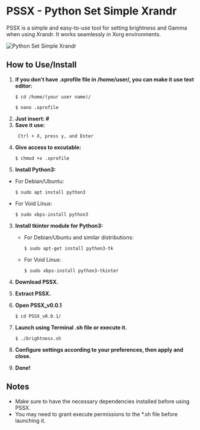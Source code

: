 # PSSX - Python Set Simple Xrandr

PSSX is a simple and easy-to-use tool for setting brightness and Gamma when using Xrandr. It works seamlessly in Xorg environments.

![Python Set Simple Xrandr](https://i.imgur.com/7PxMsde.png)

## How to Use/Install

1.  **if you don't have .xprofile file in /home/user/, you can make it use text editor:**
     ```
     $ cd /home/(your user name)/
     ```
     ```
     $ nano .xprofile
     ```
2. **Just insert: #**
3. **Save it use:**
     ```
      Ctrl + X, press y, and Enter
     ```
5. **Give access to excutable:**
     ```
     $ chmod +x .xprofile
     ```
6.  **Install Python3:**
   - For Debian/Ubuntu:
     ```
     $ sudo apt install python3
     ```
   - For Void Linux:
     ```
     $ sudo xbps-install python3
     ```

3. **Install tkinter module for Python3:**
   - For Debian/Ubuntu and similar distributions:
     ```
     $ sudo apt-get install python3-tk
     ```
   - For Void Linux:
     ```
     $ sudo xbps-install python3-tkinter
     ```

4. **Download PSSX.**
5. **Extract PSSX.**
6. **Open PSSX_v0.0.1**
      ```
     $ cd PSSX_v0.0.1/
      ```
7. **Launch using Terminal .sh file or execute it.**
   ```
   $ ./brightness.sh
   ```
8. **Configure settings according to your preferences, then apply and close.**
9. **Done!**

## Notes

- Make sure to have the necessary dependencies installed before using PSSX.
- You may need to grant execute permissions to the *.sh file before launching it.


